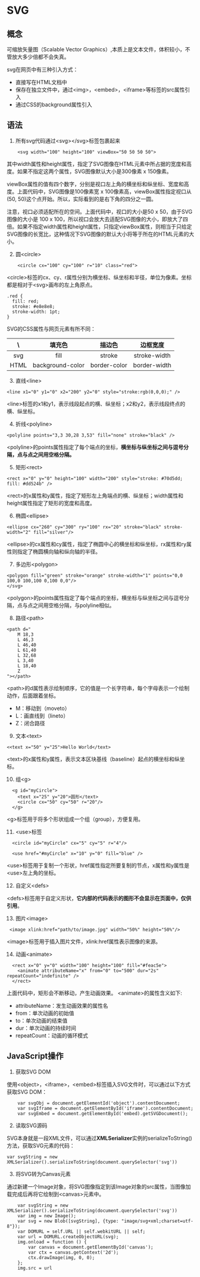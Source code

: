 # SVG
## 概念
可缩放矢量图（Scalable Vector Graphics）,本质上是文本文件，体积较小，不管放大多少倍都不会失真。

svg在网页中有三种引入方式：

- 直接写在HTML文档中
- 保存在独立文件中，通过\<img>，\<embed>，\<iframe>等标签的src属性引入
- 通过CSS的background属性引入

## 语法

1. 所有svg代码通过\<svg>\</svg>标签包裹起来

```
    <svg width="100" height="100" viewBox="50 50 50 50">
```

其中width属性和height属性，指定了SVG图像在HTML元素中所占据的宽度和高度。如果不指定这两个属性，SVG图像默认大小是300像素 x 150像素。

viewBox属性的值有四个数字，分别是视口左上角的横坐标和纵坐标、宽度和高度。上面代码中，SVG图像是100像素宽 x 100像素高，viewBox属性指定视口从(50, 50)这个点开始。所以，实际看到的是右下角的四分之一圆。

注意，视口必须适配所在的空间。上面代码中，视口的大小是50 x 50，由于SVG图像的大小是 100 x 100，所以视口会放大去适配SVG图像的大小，即放大了四倍。如果不指定width属性和height属性，只指定viewBox属性，则相当于只给定SVG图像的长宽比，这种情况下SVG图像的默认大小将等于所在的HTML元素的大小。

2. 圆\<circle>

```
    <circle cx="100" cy="100" r="10" class="red">
```

\<circle>标签的cx、cy、r属性分别为横坐标、纵坐标和半径，单位为像素。坐标都是相对于\<svg>画布的左上角原点。

 	.red {
	  fill: red;
	  stroke: #e8e8e8;
	  stroke-width: 1pt;
	}

SVG的CSS属性与网页元素有所不同：
    
 \ | 填充色 | 描边色 | 边框宽度 
 :----: | :----: | :----: | :----:
 svg | fill | stroke | stroke-width
 HTML | background-color | border-color | border-width
 
3. 直线\<line>

```
<line x1="0" y1="0" x2="200" y2="0" style="stroke:rgb(0,0,0);" />
```

\<line>标签的x1和y1，表示线段起点的横、纵坐标；x2和y2，表示线段终点的横、纵坐标。

4. 折线\<polyline>

```
<polyline points="3,3 30,28 3,53" fill="none" stroke="black" />
```

\<polyline>的points属性指定了每个端点的坐标，**横坐标与纵坐标之间与逗号分隔，点与点之间用空格分隔。**

5. 矩形\<rect>

```
<rect x="0" y="0" height="100" width="200" style="stroke: #70d5dd; fill: #dd524b" />
```

\<rect>的x属性和y属性，指定了矩形左上角端点的横、纵坐标；width属性和height属性指定了矩形的宽度和高度。

6. 椭圆\<ellipse>

```
<ellipse cx="260" cy="300" ry="100" rx="20" stroke="black" stroke-width="2" fill="silver"/>
```

\<ellipse>的cx属性和cy属性，指定了椭圆中心的横坐标和纵坐标，rx属性和ry属性则指定了椭圆横向轴和纵向轴的半径。

7. 多边形\<polygon>

```
<polygon fill="green" stroke="orange" stroke-width="1" points="0,0 100,0 100,100 0,100 0,0"/>
</svg>
```

\<polygon>的points属性指定了每个端点的坐标，横坐标与纵坐标之间与逗号分隔，点与点之间用空格分隔，与polyline相似。

8. 路径\<path>

```
<path d="
	M 18,3 
	L 46,3 
	L 46,40 
	L 61,40 
	L 32,68 
	L 3,40 
	L 18,40 
	Z
"></path>
```

\<path>的d属性表示绘制顺序，它的值是一个长字符串，每个字母表示一个绘制动作，后面跟着坐标。

- M：移动到（moveto）
- L：画直线到（lineto）
- Z：闭合路径

9. 文本\<text>

```
<<text x="50" y="25">Hello World</text>
```

\<text>的x属性和y属性，表示文本区块基线（baseline）起点的横坐标和纵坐标。

10. 组\<g>

```
  <g id="myCircle">
    <text x="25" y="20">圆形</text>
    <circle cx="50" cy="50" r="20"/>
  </g>
```

\<g>标签用于将多个形状组成一个组（group），方便复用。


11. \<use>标签

```
  <circle id="myCircle" cx="5" cy="5" r="4"/>

  <use href="#myCircle" x="10" y="0" fill="blue" />
```

\<use>标签用于复制一个形状，href属性指定所要复制的节点，x属性和y属性是\<use>左上角的坐标。

12. 自定义\<defs>

\<defs>标签用于自定义形状，**它内部的代码表示的图形不会显示在页面中，仅供引用**。

13. 图片\<image>

```
 <image xlink:href="path/to/image.jpg" width="50%" height="50%"/>
```

\<image>标签用于插入图片文件，xlink:href属性表示图像的来源。

14. 动画\<animate>

```
  <rect x="0" y="0" width="100" height="100" fill="#feac5e">
    <animate attributeName="x" from="0" to="500" dur="2s" repeatCount="indefinite" />
  </rect>
```

上面代码中，矩形会不断移动，产生动画效果。
\<animate>的属性含义如下:

- attributeName：发生动画效果的属性名
- from：单次动画的初始值
- to：单次动画的结束值
- dur：单次动画的持续时间
- repeatCount：动画的循环模式

## JavaScript操作

1. 获取SVG DOM

使用\<object>，\<iframe>，\<embed>标签插入SVG文件时，可以通过以下方式获取SVG DOM：

```
	var svgObj = document.getElementId('object').contentDocument;
	var svgIframe = document.getElementById('iframe').contentDocument;
	var svgEmbed = document.getElementById('embed).getSVGDocument();
```

2. 读取SVG源码

SVG本身就是一段XML文件，可以通过**XMLSerializer**实例的serializeToString()方法，获取SVG元素的代码：

```
var svgString = new XMLSerializer().serializeToString(document.querySelector('svg'))
```

3. 将SVG转为Canvas元素

通过新建一个Image对象，将SVG图像指定到该Image对象的src属性，当图像加载完成后再将它绘制到\<canvas>元素中。

```
	var svgString = new XMLSerializer().serializeToString(document.querySelector('svg'))
	var img = new Image();
	var svg = new Blob([svgString], {type: "image/svg+xml;charset=utf-8"});
	var DOMURL = self.URL || self.webkitURL || self;
	var url = DOMURL.createObjectURL(svg);
	img.onload = function () {
		var canvas = document.getElementById('canvas');
		var ctx = canvas.getContext('2d');
		ctx.drawImage(img, 0, 0);
	};
	img.src = url
```
